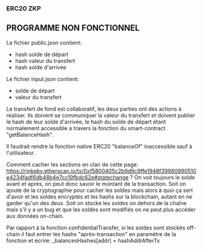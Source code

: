 ### ERC20 ZKP

## PROGRAMME NON FONCTIONNEL



Le fichier public.json contient:

- hash solde de départ
- hash valeur du transfert
- hash solde d'arrivée

Le fichier input.json contient:

- solde de départ
- valeur du transfert

Le transfert de fond est collaboratif, les deux parties ont des actions à réaliser. Ils doivent se communiquer la valeur du transfert et doivent publier le hash de leur solde d'arrivée, le hash du solde de départ étant normalement accessible à travers la fonction du smart-contract "getBalanceHash".

Il faudrait rendre la fonction native ERC20 "balanceOf" inaccessible sauf à l'utilisateur.

Comment cacher les sections en clair de cette page: https://rinkeby.etherscan.io/tx/0xf5800405c2b9d9c9ffe1948f39980990510e4234fadf6db48b4e7cc19fbdc62e#statechange ? On voit toujours le solde avant et après, on peut donc savoir le montant de la transaction. Soit on ajoute de la cryptographie pour cacher les soldes mais alors à quoi ça sert d'avoir et les soldes encryptés et les hashs sur la blockchain, autant en ne garder qu'un des deux. Soit on stocke les soldes on dehors de la chaîne mais s'il y a un bug et que les soldes sont modifiés on ne peut plus accéder aux données on-chain.

Par rapport à la fonction confidentialTransfer, si les soldes sont stockés off-chain il faut entrer les hashs "après-transaction" en paramètre de la fonction et écrire: _balancesHashes[addr] = hashAddrAfterTx 
